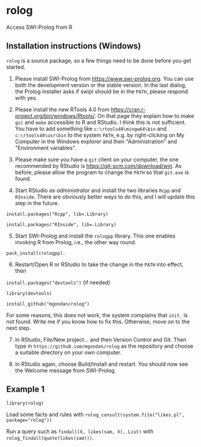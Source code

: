 # rolog
Access SWI-Prolog from R

## Installation instructions (Windows)

`rolog` is a source package, so a few things need to be done before you get started.

1. Please install SWI-Prolog from https://www.swi-prolog.org. You can use both the development version or the stable version. In the last dialog, the Prolog installer asks if swipl should be in the `PATH`, please respond with yes.

2. Please install the new RTools 4.0 from https://cran.r-project.org/bin/windows/Rtools/. On that page they explain how to make `gcc` and `make` accessible to R and RStudio. I think this is not sufficient. You have to add something like `c:\rtools40\mingw64\bin` and `c:\rtools40\usr\bin` to the system `PATH`, e.g. by right-clicking on My Computer in the Windows explorer and then "Administration" and "Environment variables".

3. Please make sure you have a `git` client on your computer, the one recommended by RStudio is https://git-scm.com/download/win. As before, please allow the program to change the `PATH` so that `git.exe` is found.

4. Start RStudio _as administrator_ and install the two libraries `Rcpp` and `RInside`. There are obviously better ways to do this, and I will update this step in the future.

`install.packages("Rcpp", lib=.Library)`

`install.packages("RInside", lib=.Library)`

5. Start SWI-Prolog and install the `rologpp` library. This one enables invoking R from Prolog, i.e., the other way round.

`pack_install(rologpp).`

6. Restart/Open R or RStudio to take the change in the `PATH` into effect, then 

`install.packages("devtools")` (if needed)

`library(devtools)`

`install_github("mgondan/rolog")`

For some reasons, this does not work, the system complains that `init_` is not found. Write me if you know how to fix this. Otherwise, move on to the next step.

7. In RStudio, File/New project... and then Version Control and Git. Then type in `https://github.com/mgondan/rolog` as the repository and choose a suitable directory on your own computer.

8. In RStudio again, choose Build/Install and restart. You should now see the Welcome message from SWI-Prolog. 

## Example 1

`library(rolog)`

Load some facts and rules with `rolog_consult(system.file("likes.pl", package="rolog"))`

Run a query such as `findall(X, likes(sam, X), List)` with `rolog_findall(quote(likes(sam)))`.


